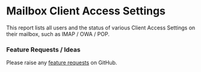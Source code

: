 # Mailbox Client Access Settings

This report lists all users and the status of various Client Access Settings on their mailbox, such as IMAP / OWA / POP.

### Feature Requests / Ideas

Please raise any [feature requests](https://github.com/KelvinTegelaar/CIPP/issues/new?assignees=\&labels=enhancement%2Cno-priority\&projects=\&template=feature.yml\&title=%5BFeature+Request%5D%3A+) on GitHub.
